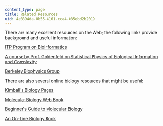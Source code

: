 ```yaml
---
content_type: page
title: Related Resources
uid: 4e3894da-0b55-4161-cca4-085ebd2b2019
---
```


There are many excellent resources on the Web; the following links provide background and useful information:

[ITP Program on Bioinformatics](http://www.bic.kyoto-u.ac.jp/itp/)

[A course by Prof. Goldenfeld on Statistical Physics of Biological Information and Complexity](http://guava.physics.uiuc.edu/~nigel/courses/598BIO/)

[Berkeley Biophysics Group](http://biophysics.berkeley.edu/)

There are also several online biology resources that might be useful:

[Kimball's Biology Pages](https://www.biology-pages.info/)

[Molecular Biology Web Book](http://www.web-books.com/MoBio/)

[Beginner's Guide to Molecular Biology](http://www.rothamsted.bbsrc.ac.uk/notebook/courses/guide/)

[An On-Line Biology Book](http://www2.estrellamountain.edu/faculty/farabee/biobk/biobooktoc.html)